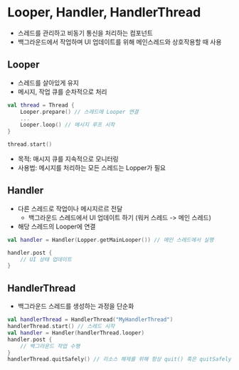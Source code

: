 # Looper, Handler, HandlerThread
- 스레드를 관리하고 비동기 통신을 처리하는 컴포넌트
- 백그라운드에서 작업하며 UI 업데이트를 위해 메인스레드와 상호작용할 때 사용
## Looper
- 스레드를 살아있게 유지
- 메시지, 작업 큐를 순차적으로 처리
```kotlin
val thread = Thread {
    Looper.prepare() // 스레드에 Looper 연결
    ...
    Looper.loop() // 메시지 루프 시작
}

thread.start()
```
- 목적: 매시지 큐를 지속적으로 모니터링
- 사용법: 메시지를 처리하는 모든 스레드는 Lopper가 필요
## Handler
- 다른 스레드로 작업이나 메시지르르 전달
   - 백그라운드 스레드에서 UI 업데이트 하기 (워커 스레드 -> 메인 스레드)
- 해당 스레드의 Looper에 연결
```kotlin
val handler = Handler(Lopper.getMainLooper()) // 메인 스레드에서 실행

handler.post {
    // UI 상태 업데이트
}
```
## HandlerThread
- 백그라운드 스레드를 생성하는 과정을 단순화
```kotlin
val handlerThread = HandlerThread("MyHandlerThread")
handlerThread.start() // 스레드 시작
val handler = Handler(handlerThread.looper)
handler.post {
    // 백그라운드 작업 수행
}
handlerThread.quitSafely() // 리소스 해제를 위해 항상 quit() 혹은 quitSafely() 사용
```